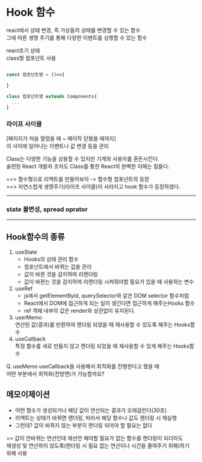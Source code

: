 # Hook 함수
react에서 상태 변경, 즉 가상돔의 상태를 변경할 수 있는 함수   
그에 따른 생명 주기를 통해 다양한 이벤트를 싱행할 수 있는 함수

react초기 상태   
class형 컴포넌트 사용

```js

const 컴포넌트명 = ()=>{

}

class 컴포넌트명 extends Components{
  ...
}

```

### 라이프 사이클
[페이지가 처음 열렸을 때 ~ 페이작 닫혔을 때까지]   
이 사이에 일어나는 이벤트나 값 변경 등을 관리

Class는 다양한 기능을 상용할 수 있지만 기계와 사용자를 혼돈시킨다.   
술련된 React 개발자 조차도 Class를 통한 React의 완벽한 이해는 힘들다.

==> 함수형으로 리액트를 만들어보자 -> 함수형 컴포넌트의 등장   
==> 자연스럽게 생명주기(라이프 사이클)이 사라지고 hook 함수가 등장하였다.

---

### state 불변성, spread oprator

---
## Hook함수의 종류
1. useState
   - Hooks의 상태 관리 함수
   - 컴포넌트에서 바뀌는 값을 관리
   - 값이 바뀐 것을 감지하여 리랜더링
   - 값이 바뀐는 것을 감지하여 리랜더링 시켜줘야할 필요가 있을 때 사용하는 변수
2. useRef
   - js에서 getElementById, querySelector와 같은 DOM selector 함수처럼
   - React에서 DOM에 접근하게 되는 일이 생긴다면 접근하게 해주는Hooks 함수
   - ref 객체 내부의 값은 render와 상관없이 유지된다.
3. userMemo   
   연산된 값(결과)를 반환하여 랜더링 되었을 때 재사용할 수 있도록 해주는 Hooks함수
4. useCallback   
   특정 함수를 새로 만들지 않고 랜더링 되었을 때 재사용할 수 있게 해주는 Hooks함수

Q. useMemo useCallback을 사용해서 최적화를 진행한다고 했을 때   
어떤 부분에서 최적화(전방면)가 가능할까요?
## 메모이제이션
- 어떤 함수가 생성되거나 해당 값이 연산되는 결과가 오래걸린다(30초)
- 리액트는 상태가 바뀌면 랜더링, 따라서 해당 함수나 값도 랜더링 시 재실행
- 그런데? 값이 바뀌지 않는 부분이 랜더링 되어야 할 필요는 없다

=> 값이 안바뀌는 연산인데 재선언 해야할 필요가 없는 함수를 랜더링이 되더라도    
재생성 및 연산하지 않도록(랜더링 시 필요 없는 연산이나 시간을 줄여주기 위해)하기 위해 사용










